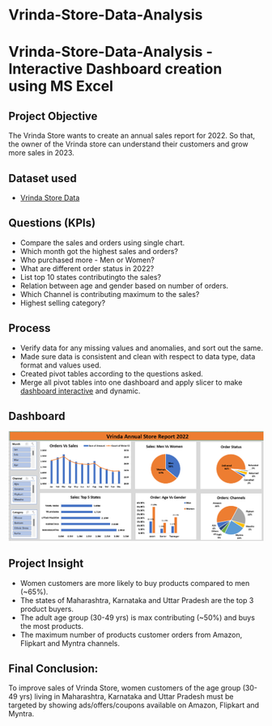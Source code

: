 # Vrinda-Store-Data-Analysis
# Vrinda-Store-Data-Analysis - Interactive Dashboard creation using MS Excel

## **Project Objective**

The Vrinda Store wants to create an annual sales report for 2022. So that, the owner of the Vrinda store can understand their customers and grow more sales in 2023.

## **Dataset used**
- <a href="https://github.com/Gouthami-K/Vrinda-Store-Data-Analysis/blob/main/Vrinda%20Store%20Data.xlsx">Vrinda Store Data</a>

## **Questions (KPIs)**

- Compare the sales and orders using single chart.
- Which month got the highest sales and orders?
- Who purchased more - Men or Women?
- What are different order status in 2022?
- List top 10 states contributingto the sales?
- Relation between age and gender based on number of orders.
- Which Channel is contributing maximum to the sales?
- Highest selling category?



## **Process**

- Verify data for any missing values and anomalies, and sort out the same.
- Made sure data is consistent and clean with respect to data type, data format and values used.
- Created pivot tables according to the questions asked.
- Merge all pivot tables into one dashboard and apply slicer to make <a href="https://github.com/Gouthami-K/Vrinda-Store-Data-Analysis/blob/main/Vrinda%20Store%20Dashboard.png">dashboard interactive</a> and dynamic.



## **Dashboard**

![Alt text of the image](https://github.com/Gouthami-K/Vrinda-Store-Data-Analysis/blob/main/Vrinda%20Store%20Dashboard.png)



## **Project Insight**

- Women customers are more likely to buy products compared to men (~65%).
- The states of Maharashtra, Karnataka and Uttar Pradesh are the top 3 product buyers.
- The adult age group (30-49 yrs) is max contributing (~50%) and buys the most products.
- The maximum number of products customer orders from Amazon, Flipkart and Myntra channels.



## **Final Conclusion:**

To improve sales of Vrinda Store, women customers of the age group (30-49 yrs) living in Maharashtra, Karnataka and Uttar Pradesh must be targeted by showing ads/offers/coupons available on Amazon, Flipkart and Myntra.
